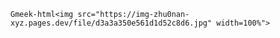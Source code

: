 `Gmeek-html<img src="https://img-zhu0nan-xyz.pages.dev/file/d3a3a350e561d1d52c8d6.jpg" width=100%">`
<!-- ##{"timestamp":1562688000}## -->